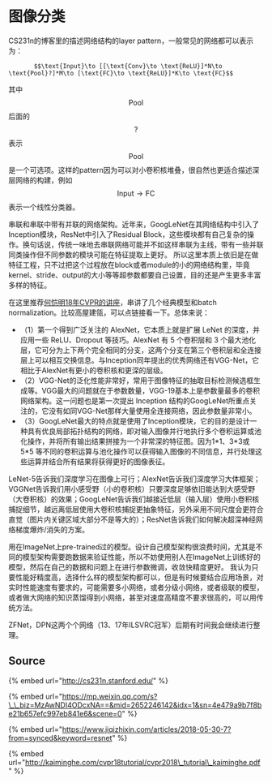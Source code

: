 # 图像分类

CS231n的博客里的描述网络结构的layer pattern，一般常见的网络都可以表示为：

           $$\text{Input}\to [[\text{Conv}\to \text{ReLU}]*N\to \text{Pool}?]*M\to [\text{FC}\to \text{ReLU}]*K\to \text{FC}$$ 

其中 $$\text{Pool}$$ 后面的 $$?$$ 表示 $$\text{Pool}$$ 是一个可选项。这样的pattern因为可以对小卷积核堆叠，很自然也更适合描述深层网络的构建，例如 $$\text{Input}\to\text{FC}$$ 表示一个线性分类器。

串联和串联中带有并联的网络架构。近年来，GoogLeNet在其网络结构中引入了Inception模块，ResNet中引入了Residual Block，这些模块都有自己复杂的操作。换句话说，传统一味地去串联网络可能并不如这样串联为主线，带有一些并联同类操作但不同参数的模块可能在特征提取上更好。 所以这里本质上依旧是在做特征工程，只不过把这个过程放在block或者module的小的网络结构里，毕竟kernel、stride、output的大小等等超参数都要自己设置，目的还是产生更多丰富多样的特征。

在这里推荐[何恺明18年CVPR的讲座](http://kaiminghe.com/cvpr18tutorial/cvpr2018_tutorial_kaiminghe.pdf)，串讲了几个经典模型和batch normalization。比较高屋建瓴，可以点链接看一下。总体来说：

* （1）第一个得到广泛关注的 AlexNet，它本质上就是扩展 LeNet 的深度，并应用一些 ReLU、Dropout 等技巧。AlexNet 有 5 个卷积层和 3 个最大池化层，它可分为上下两个完全相同的分支，这两个分支在第三个卷积层和全连接层上可以相互交换信息。与Inception同年提出的优秀网络还有VGG-Net，它相比于AlexNet有更小的卷积核和更深的层级。
* （2）VGG-Net的泛化性能非常好，常用于图像特征的抽取目标检测候选框生成等。VGG最大的问题就在于参数数量，VGG-19基本上是参数量最多的卷积网络架构。这一问题也是第一次提出 Inception 结构的GoogLeNet所重点关注的，它没有如同VGG-Net那样大量使用全连接网络，因此参数量非常小。
* （3）GoogLeNet最大的特点就是使用了Inception模块，它的目的是设计一种具有优良局部拓扑结构的网络，即对输入图像并行地执行多个卷积运算或池化操作，并将所有输出结果拼接为一个非常深的特征图。因为1\*1、3\*3或 5\*5 等不同的卷积运算与池化操作可以获得输入图像的不同信息，并行处理这些运算并结合所有结果将获得更好的图像表征。

LeNet-5告诉我们深度学习在图像上可行；AlexNet告诉我们深度学习大体框架；VGGNet告诉我们用小感受野（小的卷积核）只要深度足够依旧能达到大感受野（大卷积核）的效果；GoogLeNet告诉我们越接近低层（输入层）使用小卷积核捕捉细节，越远离低层使用大卷积核捕捉更抽象特征，另外采用不同尺度会更符合直觉（图片内关键区域大部分不是等大的）；ResNet告诉我们如何解决超深神经网络梯度爆炸/消失的方案。

用在ImageNet上pre-trained过的模型。设计自己模型架构很浪费时间，尤其是不同的模型架构需要跑数据来验证性能，所以不妨使用别人在ImageNet上训练好的模型，然后在自己的数据和问题上在进行参数微调，收敛快精度更好。 我认为只要性能好精度高，选择什么样的模型架构都可以，但是有时候要结合应用场景，对实时性能速度有要求的，可能需要多小网络，或者分级小网络，或者级联的模型，或者做大网络的知识蒸馏得到小网络，甚至对速度高精度不要求很高的，可以用传统方法。

ZFNet，DPN这两个个网络（13、17年ILSVRC冠军）后期有时间我会继续进行整理。

## Source

{% embed url="http://cs231n.stanford.edu/" %}

{% embed url="https://mp.weixin.qq.com/s?\_\_biz=MzAwNDI4ODcxNA==&mid=2652246142&idx=1&sn=4e479a9b7f8be21b657efc997eb841e6&scene=0" %}

{% embed url="https://www.jiqizhixin.com/articles/2018-05-30-7?from=synced&keyword=resnet" %}

{% embed url="http://kaiminghe.com/cvpr18tutorial/cvpr2018\_tutorial\_kaiminghe.pdf" %}





